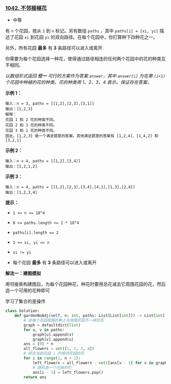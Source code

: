 ### [1042. 不邻接植花](https://leetcode.cn/problems/flower-planting-with-no-adjacent/)

- 中等

有 `n` 个花园，按从 `1` 到 `n` 标记。另有数组 `paths` ，其中 `paths[i] = [xi, yi]` 描述了花园 `xi` 到花园 `yi` 的双向路径。在每个花园中，你打算种下四种花之一。

另外，所有花园 **最多** 有 **3** 条路径可以进入或离开.

你需要为每个花园选择一种花，使得通过路径相连的任何两个花园中的花的种类互不相同。

*以数组形式返回 **任一** 可行的方案作为答案 `answer`，其中 `answer[i]` 为在第 `(i+1)` 个花园中种植的花的种类。花的种类用  1、2、3、4 表示。保证存在答案。*

**示例 1：**

```
输入：n = 3, paths = [[1,2],[2,3],[3,1]]
输出：[1,2,3]
解释：
花园 1 和 2 花的种类不同。
花园 2 和 3 花的种类不同。
花园 3 和 1 花的种类不同。
因此，[1,2,3] 是一个满足题意的答案。其他满足题意的答案有 [1,2,4]、[1,4,2] 和 [3,2,1]
```

**示例 2：**

```
输入：n = 4, paths = [[1,2],[3,4]]
输出：[1,2,1,2]
```

**示例 3：**

```
输入：n = 4, paths = [[1,2],[2,3],[3,4],[4,1],[1,3],[2,4]]
输出：[1,2,3,4]
```

**提示：**

- `1 <= n <= 10^4`
- `0 <= paths.length <= 2 * 10^4`

- `paths[i].length == 2`
- `1 <= xi, yi <= n`

- `xi != yi`
- 每个花园 **最多** 有 **3** 条路径可以进入或离开

**解法一：建图模拟**

用邻接表构建图后，为每个花园种花，种花时要用总花减去它周围花园的花，然后选一个可用的花种即可

学习了集合的差操作

```python
class Solution:
    def gardenNoAdj(self, n: int, paths: List[List[int]]) -> List[int]:
        # 给每个花园周围的种上与周围花园不一样的花
        graph = defaultdict(list)
        for u, v in paths:
            graph[u].append(v)
            graph[v].append(u)
        ans = [0] * n
        all_flowers = set([1, 2, 3, 4])
        # 除去当前花园 i 的相邻花园的花
        for i in range(1, n + 1):
            left_flowers = all_flowers - set([ans[v - 1] for v in graph[i]])
            # 随机选一个可用的花
            ans[i - 1] = left_flowers.pop()
        return ans
```

